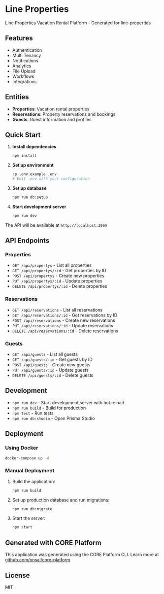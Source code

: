 # Line Properties

Line Properties Vacation Rental Platform - Generated for line-properties

## Features

- Authentication
- Multi Tenancy
- Notifications
- Analytics
- File Upload
- Workflows
- Integrations

## Entities

- **Properties**: Vacation rental properties
- **Reservations**: Property reservations and bookings
- **Guests**: Guest information and profiles

## Quick Start

1. **Install dependencies**
   ```bash
   npm install
   ```

2. **Set up environment**
   ```bash
   cp .env.example .env
   # Edit .env with your configuration
   ```

3. **Set up database**
   ```bash
   npm run db:setup
   ```

4. **Start development server**
   ```bash
   npm run dev
   ```

The API will be available at `http://localhost:3000`

## API Endpoints


### Properties

- `GET /api/propertys` - List all properties
- `GET /api/propertys/:id` - Get properties by ID
- `POST /api/propertys` - Create new properties
- `PUT /api/propertys/:id` - Update properties
- `DELETE /api/propertys/:id` - Delete properties

### Reservations

- `GET /api/reservations` - List all reservations
- `GET /api/reservations/:id` - Get reservations by ID
- `POST /api/reservations` - Create new reservations
- `PUT /api/reservations/:id` - Update reservations
- `DELETE /api/reservations/:id` - Delete reservations

### Guests

- `GET /api/guests` - List all guests
- `GET /api/guests/:id` - Get guests by ID
- `POST /api/guests` - Create new guests
- `PUT /api/guests/:id` - Update guests
- `DELETE /api/guests/:id` - Delete guests


## Development

- `npm run dev` - Start development server with hot reload
- `npm run build` - Build for production
- `npm test` - Run tests
- `npm run db:studio` - Open Prisma Studio

## Deployment

### Using Docker

```bash
docker-compose up -d
```

### Manual Deployment

1. Build the application:
   ```bash
   npm run build
   ```

2. Set up production database and run migrations:
   ```bash
   npm run db:migrate
   ```

3. Start the server:
   ```bash
   npm start
   ```

## Generated with CORE Platform

This application was generated using the CORE Platform CLI. 
Learn more at [github.com/opsai/core-platform](https://github.com/opsai/core-platform)

## License

MIT